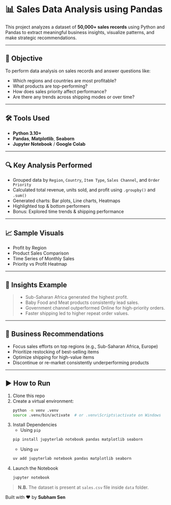 # 📊 Sales Data Analysis using Pandas

This project analyzes a dataset of **50,000+ sales records** using Python and Pandas to extract meaningful business insights, visualize patterns, and make strategic recommendations.

---

## 🧠 Objective

To perform data analysis on sales records and answer questions like:
- Which regions and countries are most profitable?
- What products are top-performing?
- How does sales priority affect performance?
- Are there any trends across shipping modes or over time?

---

## 🛠️ Tools Used

- **Python 3.10+**
- **Pandas**, **Matplotlib**, **Seaborn**
- **Jupyter Notebook** / **Google Colab**

---

## 🔍 Key Analysis Performed

- Grouped data by `Region`, `Country`, `Item Type`, `Sales Channel`, and `Order Priority`
- Calculated total revenue, units sold, and profit using `.groupby()` and `.sum()`
- Generated charts: Bar plots, Line charts, Heatmaps
- Highlighted top & bottom performers
- Bonus: Explored time trends & shipping performance

---

## 📈 Sample Visuals

- Profit by Region  
- Product Sales Comparison  
- Time Series of Monthly Sales  
- Priority vs Profit Heatmap  

---

## 📌 Insights Example

> - Sub-Saharan Africa generated the highest profit.
> - Baby Food and Meat products consistently lead sales.
> - Government channel outperformed Online for high-priority orders.
> - Faster shipping led to higher repeat order values.

---

## 🎯 Business Recommendations

- Focus sales efforts on top regions (e.g., Sub-Saharan Africa, Europe)
- Prioritize restocking of best-selling items
- Optimize shipping for high-value items
- Discontinue or re-market consistently underperforming products

---

## ▶️ How to Run

1. Clone this repo
2. Create a virtual environment:
   ```bash
   python -m venv .venv
   source .venv/bin/activate  # or .venv\Scripts\activate on Windows
   ```
3. Install Dependencies
   - Using `pip`
   ```bash
   pip install jupyterlab notebook pandas matplotlib seaborn
   ```
   - Using `uv`
   ```bash
   uv add jupyterlab notebook pandas matplotlib seaborn
   ```
4. Launch the Notebook
   ```bash
   jupyter notebook
   ```
> __N.B.__ The dataset is present at `sales.csv` file inside `data` folder.

Built with ❤️ by __Subham Sen__